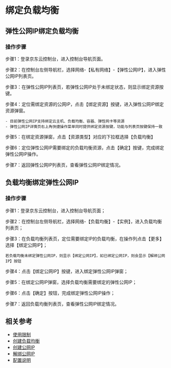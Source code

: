 # 绑定负载均衡

## 弹性公网IP绑定负载均衡

### 操作步骤

步骤1：登录京东云控制台，进入控制台导航页面。

步骤2：在控制台左侧导航栏，选择网络-【私有网络】-【弹性公网IP】，进入弹性公网IP列表页。

步骤3：在弹性公网IP列表页，若弹性公网IP处于未绑定状态，则显示绑定资源按键。

步骤4：定位需绑定资源的公网IP，点击【绑定资源】按键，进入弹性公网IP绑定资源弹窗。

	- 目前弹性公网IP支持绑定云主机、负载均衡、容器、弹性网卡等资源
	- 弹性公网IP详情页右上角快捷操作菜单同时提供绑定资源按键，功能与列表页按键保持一致

步骤5：在绑定资源弹窗，点击【资源类型】对应的下拉框选择【负载均衡】

步骤6：定位弹性公网IP需要绑定的负载均衡资源，点击【确定】按键，完成绑定弹性公网IP操作。

步骤7：返回弹性公网IP列表页，查看弹性公网IP绑定情况。


## 负载均衡绑定弹性公网IP

### 操作步骤

步骤1：登录京东云控制台，进入控制台导航页面；

步骤2：在控制台左侧导航栏，选择网络-【负载均衡】-【实例】，进入负载均衡列表页；

步骤3：在负载均衡列表页，定位需要绑定IP的负载均衡，在操作列点击【更多】选择【绑定公网IP】；
```
若负载均衡未绑定弹性公网IP，则显示【绑定公网IP】，如已绑定公网IP，则会显示【解绑公网IP】按钮
```
步骤4：点击【绑定公网IP】按键，进入绑定弹性公网IP弹窗；

步骤5：在绑定公网IP弹窗，选择负载均衡需要绑定的弹性公网IP；

步骤6：点击【确定】按钮，完成绑定弹性公网IP操作；

步骤7：返回负载均衡列表页，查看弹性公网IP绑定情况。

## 相关参考

- [使用限制](../../Introduction/Restrictions.md)
- [创建负载均衡](https://docs.jdcloud.com/cn/application-load-balancer/create-alb-instance)
- [创建公网IP](https://docs.jdcloud.com/cn/elastic-ip/create-elastic-ip)
- [解绑公网IP](https://docs.jdcloud.com/cn/elastic-ip/disassociate-elastic-ip)
- [配置说明](https://docs.jdcloud.com/cn/elastic-ip/lb-configuration-introduction)
